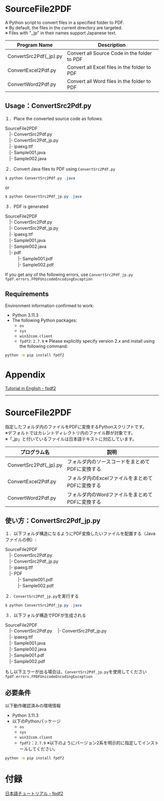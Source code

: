 # SourceFile2PDF  
A Python script to convert files in a specified folder to PDF.  
※ By default, the files in the current directory are targeted.   
※ Files with "_jp" in their names support Japanese text.  

| Program Name           | Description                                           |
|------------------------|-------------------------------------------------------|
| ConvertSrc2Pdf(_jp).py      | Convert all Source Code in the folder to PDF          |
| ConvertExcel2Pdf.py    | Convert all Excel files in the folder to PDF          |
| ConvertWord2Pdf.py     | Convert all Word files in the folder to PDF           |

## Usage：ConvertSrc2Pdf.py  
１．Place the converted source code as follows:  

SourceFile2PDF  
　|- ConvertSrc2Pdf.py  
　|- ConvertSrc2Pdf_jp.py  
　|- ipaexg.ttf  
　|- Sample001.java  
　|- Sample002.java  

２．Convert Java files to PDF using ```ConvertSrc2Pdf.py```  

```powershell
$ python ConvertSrc2Pdf.py .java
```
or  
```powershell
$ python ConvertSrc2Pdf_jp.py .java
```

３．PDF is generated

SourceFile2PDF  
　|- ConvertSrc2Pdf.py  
　|- ConvertSrc2Pdf_jp.py  
　|- ipaexg.ttf  
　|- Sample001.java  
　|- Sample002.java  
　|- pdf  
　　　|- Sample001.pdf  
　　　|- Sample002.pdf  

If you get any of the following errors, use ```ConvertSrc2Pdf_jp.py```  
```fpdf.errors.FPDFUnicodeEncodingException```

## Requirements  
Environment information confirmed to work:  
- Python 3.11.3
- The following Python packages:
  - `os`
  - `sys`  
  - `win32com.client`
  - `fpdf2`: `2.7.9`
※ Please explicitly specify version 2.x and install using the following command:
```bash
python -m pip install fpdf2    
```

# Appendix
[Tutorial in English - fpdf2](https://py-pdf.github.io/fpdf2/Tutorial.html)

---

# SourceFile2PDF  
指定したフォルダ内のファイルをPDFに変換するPythonスクリプトです。  
※デフォルトではカレントディレクトリ内のファイル群が対象です。  
※「_jp」と付いているファイルは日本語テキストに対応しています。  

|プログラム名|説明|
|---|---|
|ConvertSrc2Pdf(_jp).py      | フォルダ内のソースコードをまとめてPDFに変換する|
|ConvertExcel2Pdf.py|フォルダ内のExcelファイルをまとめてPDFに変換する|
|ConvertWord2Pdf.py|フォルダ内のWordファイルをまとめてPDFに変換する|
  
## 使い方：ConvertSrc2Pdf_jp.py  
１．以下フォルダ構造になるようにPDF変換したいファイルを配置する（Javaファイルの例）:  

SourceFile2PDF  
　|- ConvertSrc2Pdf.py  
　|- ConvertSrc2Pdf_jp.py  
　|- ipaexg.ttf  
　|- PDF  
　　　|- Sample001.pdf  
　　　|- Sample002.pdf  

２．```ConvertSrc2Pdf_jp.py```を実行する  

```powershell
$ python ConvertSrc2Pdf_jp.py .java
```

３．以下フォルダ構造でPDFが生成される  

SourceFile2PDF  
　|- ConvertSrc2Pdf.py
　|- ConvertSrc2Pdf_jp.py  
　|- ipaexg.ttf  
　|- Sample001.java  
　|- Sample002.java  
　|- Sample001.pdf  
　|- Sample002.pdf  

もし以下エラーが出る場合は、```ConvertSrc2Pdf_jp.py```を使用してください  
```fpdf.errors.FPDFUnicodeEncodingException```

## 必要条件  
以下動作確認済みの環境情報  
- Python 3.11.3
- 以下のPythonパッケージ
  - `os`
  - `sys`
  - `win32com.client`
  - `fpdf2`：`2.7.9`
※以下のようにバージョン2系を明示的に指定してインストールしてください。
```bash
python -m pip install fpdf2    
```

# 付録  
[日本語チュートリアル - fpdf2](https://py-pdf.github.io/fpdf2/Tutorial-ja.html)
